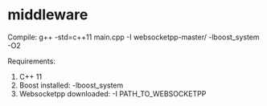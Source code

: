 # middleware

Compile:
g++ -std=c++11 main.cpp -I websocketpp-master/ -lboost_system -O2

Requirements:
1. C++ 11
2. Boost installed: -lboost_system
3. Websocketpp downloaded: -I PATH_TO_WEBSOCKETPP
